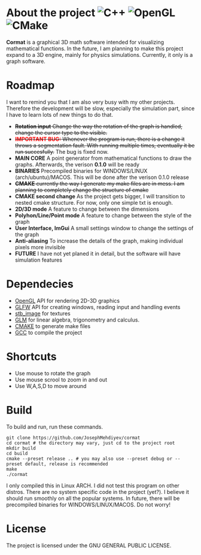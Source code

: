 # About the project ![C++](https://img.shields.io/badge/c++-%2300599C.svg?style=Plastic&logo=c%2B%2B&logoColor=white) ![OpenGL](https://img.shields.io/badge/OpenGL-%23FFFFFF.svg?style=Plastic&logo=opengl) ![CMake](https://img.shields.io/badge/CMake-%23008FBA.svg?style=Plastic&logo=cmake&logoColor=white)
**Cormat** is a graphical 3D math software intended for visualizing mathematical functions. In the future, I am planning to make this project expand to a 3D engine, mainly for physics simulations. Currently, it only is a graph software.
# Roadmap
I want to remind you that I am also very busy with my other projects. Therefore the development will be slow, especially the simulation part, since I have to learn lots of new things to do that.
* ~~**Rotation input** Change the way the rotation of the graph is handled, change the cursor type to the visible.~~
* ~~<span style="color:red">**IMPORTANT BUG:**</span> Whenever the program is run, there is a change it throws a segmentation fault. With running multiple times, eventually it be run succesfully.~~ The bug is fixed now.
* **MAIN CORE** A point generator from mathematical functions to draw the graphs. Afterwards, the verison **0.1.0** will be ready
* **BINARIES** Precompiled binaries for WINDOWS/LINUX (arch/ubuntu)/MACOS. This will be done after the verison 0.1.0 release
* ~~**CMAKE** currently the way I generate my make files are in mess. I am planning to completely change the structure of cmake~~
* **CMAKE second change** As the project gets bigger, I will transition to nested cmake structure. For now, only one simple txt is enough.
* **2D/3D mode** A feature to change between the dimensions
* **Polyhon/Line/Point mode** A feature to change between the style of the graph
* **User Interface, ImGui** A small settings window to change the settings of the graph
* **Anti-aliasing** To increase the details of the graph, making individual pixels more invisible
* **FUTURE** I have not yet planed it in detail, but the software will have simulation features
# Dependecies
* [OpenGL](https://www.khronos.org/opengl/wiki/Getting_Started#Downloading_OpenGL)  API for rendering 2D-3D graphics
* [GLFW](https://github.com/glfw/glfw) API for creating windows, reading input and handling events
* [stb_image](https://github.com/nothings/stb/blob/master/stb_image.h) for textures
* [GLM](https://github.com/g-truc/glm) for linear algebra, trigonometry and calculus.
* [CMAKE](https://cmake.org/about/) to generate make files
* [GCC](https://gcc.gnu.org/install/) to compile the project

# Shortcuts
* Use mouse to rotate the graph
* Use mouse scrool to zoom in and out
* Use W,A,S,D to move around
# Build

To build and run, run these commands.
```
git clone https://github.com/JosephMehdiyev/cormat
cd cormat # the directory may vary, just cd to the project root
mkdir build
cd build
cmake --preset release .. # you may also use --preset debug or --preset default, release is recommended
make
./cormat
```
I only compiled this in Linux ARCH. I did not test this program on other distros.
There are no system specific code in the project (yet?). I believe it should run smoothly on all the popular systems.
In future, there will be precompiled binaries for WINDOWS/LINUX/MACOS. Do not worry!

# License
The project is licensed under the GNU GENERAL PUBLIC LICENSE.



